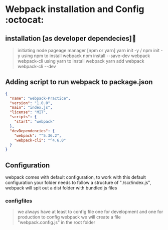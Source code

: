 # Webpack installation and Config :octocat:

## installation \[as developer dependecies\]:rocket:

> initiating node pageage manager \[npm or yarn\]
> yarn init -y / npm init -y
> using npm to install webpack
> npm install --save-dev webpack webpack-cli
> using yarn to install webpack
> yarn add webpack webpack-cli --dev

## Adding script to run webpack to package.json

```json
{
  "name": "webpack-Practice",
  "version": "1.0.0",
  "main": "index.js",
  "license": "MIT",
  "scripts": {
    "start": "webpack"
  },
  "devDependencies": {
    "webpack": "^5.36.2",
    "webpack-cli": "^4.6.0"
  }
}
```

## Configuration

webpack comes with default configuration, to work with this default configuration your folder needs to follow a structure of "./scr/index.js", webpack will spit out a dist folder with bundled js files

### configfiles

> we always have at least to config file one for development and one for production
> to config webpack we will create a file "webpack.config.js" in the root folder
